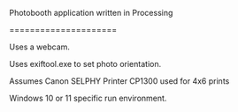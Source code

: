 Photobooth application written in Processing

=====================

Uses a webcam.

Uses exiftool.exe to set photo orientation.

Assumes Canon SELPHY Printer CP1300 used for 4x6 prints

Windows 10 or 11 specific run environment.
